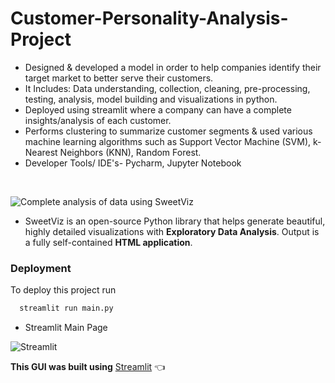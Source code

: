 # Customer-Personality-Analysis-Project

- Designed & developed a model in order to help companies identify their target market to better serve their customers.
- It Includes: Data understanding, collection, cleaning, pre-processing, testing, analysis, model building and visualizations
in python.
- Deployed using streamlit where a company can have a complete insights/analysis of each customer.
- Performs clustering to summarize customer segments & used various machine learning algorithms such as Support
Vector Machine (SVM), k-Nearest Neighbors (KNN), Random Forest.
- Developer Tools/ IDE's- Pycharm, Jupyter Notebook

&nbsp;

![Complete analysis of data using SweetViz](https://user-images.githubusercontent.com/92504503/188387007-0f707eeb-866a-47a1-9b12-3b5594f01427.png)

- SweetViz is an open-source Python library that helps generate beautiful, highly detailed visualizations with **Exploratory Data Analysis**. Output is a fully self-contained **HTML application**.

### Deployment

To deploy this project run

```bash 
  streamlit run main.py 
```
- Streamlit Main Page

![Streamlit](https://user-images.githubusercontent.com/92504503/188385699-18dc666e-2785-4146-9998-1ae546003bf5.png)

**This GUI was built using** [Streamlit](https://docs.streamlit.io/streamlit-cloud/get-started) 👈
